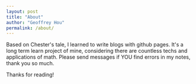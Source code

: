 ```yaml
---
layout: post
title: "About"
author: "Geoffrey Hou"
permalink: /about/
---
```


Based on Chester's tale, I learned to write blogs with github pages. 
It's a long term learn project of mine, considering there are countless techs and applications of math. 
Please send messages if YOU find errors in my notes, thank you so much.

Thanks for reading!
